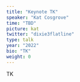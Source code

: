 ```yaml
---
title: "Keynote TK"
speaker: "Kat Cosgrove"
time: "TBD"
picture: kat
twitter: "dixie3flatline"
type: talk
year: "2022"
bio: "TK"
weight: 0
---
```


TK